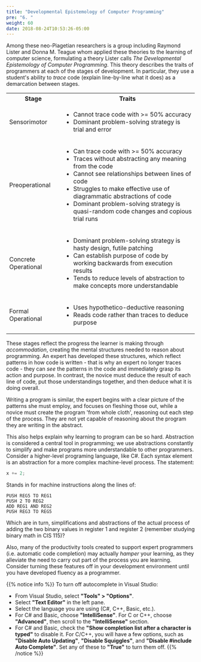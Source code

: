 ```yaml
---
title: "Developmental Epistemology of Computer Programming"
pre: "6. "
weight: 60
date: 2018-08-24T10:53:26-05:00
---
```

Among these neo-Piagetian researchers is a group including Raymond Lister and Donna M. Teague whom applied these theories to the learning of computer science, formulating a theory Lister calls _The Developmental Epistemology of Computer Programming_. This theory describes the traits of programmers at each of the stages of development.  In particular, they use a student's ability to _trace_ code (explain line-by-line what it does) as a demarcation between stages.

<table>
  <tr>
    <th>Stage</th>
    <th>Traits</th>
  </tr>
  <tr>
    <td>Sensorimotor</td>
    <td>
      <ul>
        <li>Cannot trace code with >= 50% accuracy</li>
        <li>Dominant problem-solving strategy is trial and error</li>
      </ul>
    </td>
  </tr>
  <tr>
    <td>Preoperational</td>
    <td>
      <ul>
        <li>Can trace code with >= 50% accuracy</li>
        <li>Traces without abstracting any meaning from the code</li>
        <li>Cannot see relationships between lines of code</li>
        <li>Struggles to make effective use of diagrammatic abstractions of code</li> 
        <li>Dominant problem-solving strategy is quasi-random code changes and copious trial runs</li>
      </ul>
    </td>
  </tr>
  <tr>
    <td>Concrete Operational</td>
    <td>
      <ul>
        <li>Dominant problem-solving strategy is hasty design, futile patching</li>
        <li>Can establish purpose of code by working backwards from execution results</li>
        <li>Tends to reduce levels of abstraction to make concepts more understandable</li>
      </ul>
    </td>
  </tr>
  <tr>
    <td>Formal Operational</td>
    <td>
      <ul>
        <li>Uses hypothetico-deductive reasoning</li>
        <li>Reads code rather than traces to deduce purpose</li>
      </ul>
    </td>
  </tr>
</table>

These stages reflect the progress the learner is making through _accommodation_, creating the mental structures needed to reason about programming.  An expert has developed these structures, which reflect patterns in how code is written - that is why an expert no longer traces code - they can _see_ the patterns in the code and immediately grasp its action and purpose.  In contrast, the novice must deduce the result of each line of code, put those understandings together, and then deduce what it is doing overall.  

Writing a program is similar, the expert begins with a clear picture of the patterns she must employ, and focuses on fleshing those out, while a novice must create the program 'from whole cloth', reasoning out each step of the process.  They are not yet capable of reasoning about the program they are writing in the abstract.

This also helps explain why learning to program can be so hard.  Abstraction is considered a central tool in programming; we use abstractions constantly to simplify and make programs more understandable to other programmers.  Consider a higher-level programing language, like C#.  Each syntax element is an abstraction for a more complex machine-level process.  The statement:

```C# 
x += 2;
```

Stands in for machine instructions along the lines of:

```
PUSH REG5 TO REG1
PUSH 2 TO REG2
ADD REG1 AND REG2
PUSH REG3 TO REG5
```

Which are in turn, simplifications and abstractions of the actual process of adding the two binary values in register 1 and register 2 (remember studying binary math in CIS 115)?

Also, many of the productivity tools created to support expert programmers (i.e. automatic code completion) may actually _hamper_ your learning, as they alleviate the need to carry out part of the process you are learning.  Consider turning these features off in your development environment until you have developed fluency as a programmer. 

{{% notice info %}}
To turn off autocomplete in Visual Studio:
* From Visual Studio, select **"Tools" > "Options"**.
* Select **"Text Editor"** in the left pane.
* Select the language you are using (C#, C++, Basic, etc.).
* For C# and Basic, choose **"IntelliSense"**. For C or C++, choose **"Advanced"**, then scroll to the **"IntelliSense"** section.
* For C# and Basic, check the **"Show completion list after a character is typed"** to disable it. For C/C++, you will have a few options, such as **"Disable Auto Updating"**, **"Disable Squiggles"**, and **"Disable #include Auto Complete"**. Set any of these to **"True"** to turn them off.
{{% /notice %}}
